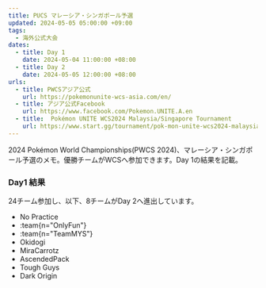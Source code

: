 ```yaml
---
title: PUCS マレーシア・シンガポール予選
updated: 2024-05-05 05:00:00 +09:00
tags:
  - 海外公式大会
dates:
  - title: Day 1
    date: 2024-05-04 11:00:00 +08:00
  - title: Day 2
    date: 2024-05-05 12:00:00 +08:00
urls:
  - title: PWCSアジア公式
    url: https://pokemonunite-wcs-asia.com/en/
  - title: アジア公式Facebook
    url: https://www.facebook.com/Pokemon.UNITE.A.en
  - title:  Pokémon UNITE WCS2024 Malaysia/Singapore Tournament
    url: https://www.start.gg/tournament/pok-mon-unite-wcs2024-malaysia-singapore-tournament-1/details
---
```


2024 Pokémon World Championships(PWCS 2024)、マレーシア・シンガポール予選のメモ。優勝チームがWCSへ参加できます。Day 1の結果を記載。

<!-- more -->

### Day1 結果
24チーム参加し、以下、8チームがDay 2へ進出しています。

- No Practice
- :team{n="OnlyFun"}
- :team{n="TeamMYS"}
- Okidogi
- MiraCarrotz
- AscendedPack
- Tough Guys
- Dark Origin